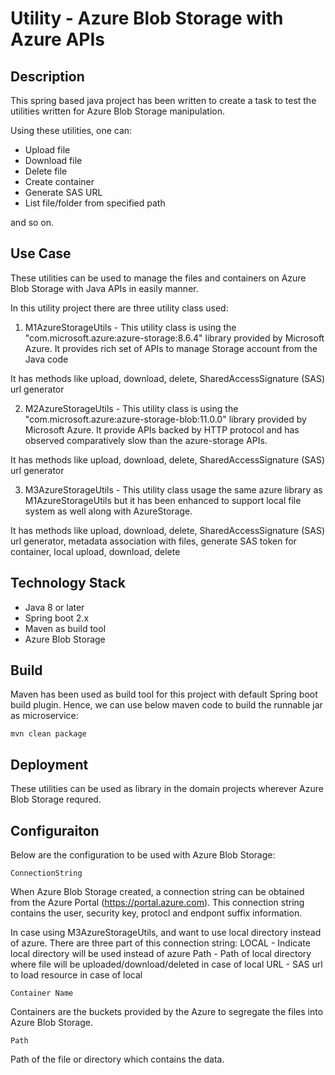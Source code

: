 # Utility - Azure Blob Storage with Azure APIs

## Description
This spring based java project has been written to create a task to test the utilities written for Azure Blob Storage manipulation.

Using these utilities, one can:
- Upload file
- Download file
- Delete file
- Create container
- Generate SAS URL
- List file/folder from specified path

and so on.


## Use Case
These utilities can be used to manage the files and containers on Azure Blob Storage with Java APIs in easily manner.

In this utility project there are three utility class used:
1. M1AzureStorageUtils - This utility class is using the "com.microsoft.azure:azure-storage:8.6.4" library provided by Microsoft Azure. It provides rich set of APIs to manage Storage account from the Java code

It has methods like upload, download, delete, SharedAccessSignature (SAS) url generator

2. M2AzureStorageUtils - This utility class is using the "com.microsoft.azure:azure-storage-blob:11.0.0" library provided by Microsoft Azure. It provide APIs backed by HTTP protocol and has observed comparatively slow than the azure-storage APIs.

It has methods like upload, download, delete, SharedAccessSignature (SAS) url generator

3. M3AzureStorageUtils - This utility class usage the same azure library as M1AzureStorageUtils but it has been enhanced to support local file system as well along with AzureStorage.

It has methods like upload, download, delete, SharedAccessSignature (SAS) url generator, metadata association with files, generate SAS token for container, local upload, download, delete


## Technology Stack
- Java 8 or later
- Spring boot 2.x
- Maven as build tool
- Azure Blob Storage


## Build
Maven has been used as build tool for this project with default Spring boot build plugin.
Hence, we can use below maven code to build the runnable jar as microservice:

```
mvn clean package
```

## Deployment 
These utilities can be used as library in the domain projects wherever Azure Blob Storage requred. 

## Configuraiton
Below are the configuration to be used with Azure Blob Storage:

```
ConnectionString
```
When Azure Blob Storage created, a connection string can be obtained from the Azure Portal (https://portal.azure.com). This connection string contains the user, security key, protocl and endpont suffix information.

In case using M3AzureStorageUtils, and want to use local directory instead of azure.
There are three part of this connection string:
LOCAL - Indicate local directory will be used instead of azure
Path - Path of local directory where file will be uploaded/download/deleted in case of local
URL - SAS url to load resource in case of local



```
Container Name
```
Containers are the buckets provided by the Azure to segregate the files into Azure Blob Storage. 


```
Path
```
Path of the file or directory which contains the data.


